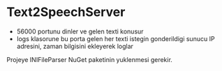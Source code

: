 # Text2SpeechServer

- 56000 portunu dinler ve gelen texti konusur
- logs klasorune bu porta gelen her texti istegin gonderildigi sunucu IP adresini, zaman bilgisini ekleyerek loglar

Projeye INIFileParser NuGet paketinin yuklenmesi gerekir.
